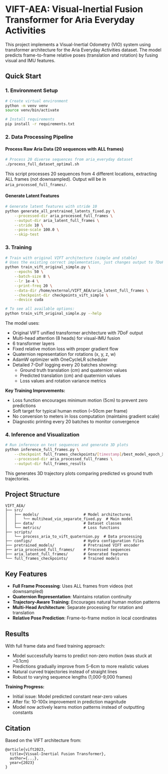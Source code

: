 # VIFT-AEA: Visual-Inertial Fusion Transformer for Aria Everyday Activities

This project implements a Visual-Inertial Odometry (VIO) system using transformer architecture for the Aria Everyday Activities dataset. The model predicts frame-to-frame relative poses (translation and rotation) by fusing visual and IMU features.

## Quick Start

### 1. Environment Setup
```bash
# Create virtual environment
python -m venv venv
source venv/bin/activate

# Install requirements
pip install -r requirements.txt
```

### 2. Data Processing Pipeline

#### Process Raw Aria Data (20 sequences with ALL frames)
```bash
# Process 20 diverse sequences from aria_everyday dataset
./process_full_dataset_optimal.sh
```

This script processes 20 sequences from 4 different locations, extracting ALL frames (not downsampled). Output will be in `aria_processed_full_frames/`.

#### Generate Latent Features
```bash
# Generate latent features with stride 10
python generate_all_pretrained_latents_fixed.py \
    --processed-dir aria_processed_full_frames \
    --output-dir aria_latent_full_frames \
    --stride 10 \
    --pose-scale 100.0 \
    --skip-test
```

### 3. Training

```bash
# Train with original VIFT architecture (simple and stable)
# Uses the existing correct implementation, just changes output to 7DoF quaternions
python train_vift_original_simple.py \
    --epochs 50 \
    --batch-size 8 \
    --lr 1e-4 \
    --print-freq 20 \
    --data-dir /home/external/VIFT_AEA/aria_latent_full_frames \
    --checkpoint-dir checkpoints_vift_simple \
    --device cuda

# To see all available options:
python train_vift_original_simple.py --help
```

The model uses:
- Original VIFT unified transformer architecture with 7DoF output
- Multi-head attention (8 heads) for visual-IMU fusion
- 6 transformer layers
- Fixed relative motion loss with proper gradient flow
- Quaternion representation for rotations (x, y, z, w)
- AdamW optimizer with OneCycleLR scheduler
- Detailed 7-DoF logging every 20 batches showing:
  - Ground truth translation (cm) and quaternion values
  - Predicted translation (cm) and quaternion values
  - Loss values and rotation variance metrics

**Key Training Improvements:**
- Loss function encourages minimum motion (5cm) to prevent zero predictions
- Soft target for typical human motion (~50cm per frame)
- No conversion to meters in loss computation (maintains gradient scale)
- Diagnostic printing every 20 batches to monitor convergence

### 4. Inference and Visualization

```bash
# Run inference on test sequences and generate 3D plots
python inference_full_frames.py \
    --checkpoint full_frames_checkpoints/[timestamp]/best_model_epoch_X.pt \
    --processed-dir aria_processed_full_frames \
    --output-dir full_frames_results
```

This generates 3D trajectory plots comparing predicted vs ground truth trajectories.

## Project Structure

```
VIFT_AEA/
├── src/
│   ├── models/                    # Model architectures
│   │   └── multihead_vio_separate_fixed.py  # Main model
│   ├── data/                      # Dataset classes
│   └── metrics/                   # Loss functions
├── scripts/
│   └── process_aria_to_vift_quaternion.py  # Data processing
├── configs/                       # Hydra configuration files
├── pretrained_models/             # Pretrained VIFT encoder
├── aria_processed_full_frames/    # Processed sequences
├── aria_latent_full_frames/       # Generated features
└── full_frames_checkpoints/       # Trained models
```

## Key Features

- **Full Frame Processing**: Uses ALL frames from videos (not downsampled)
- **Quaternion Representation**: Maintains rotation continuity
- **Trajectory-Aware Training**: Encourages natural human motion patterns
- **Multi-Head Architecture**: Separate processing for rotation and translation
- **Relative Pose Prediction**: Frame-to-frame motion in local coordinates

## Results

With full frame data and fixed training approach:
- Model successfully learns to predict non-zero motion (was stuck at ~0.1cm)
- Predictions gradually improve from 5-6cm to more realistic values
- Natural curved trajectories instead of straight lines
- Robust to varying sequence lengths (1,000-9,000 frames)

**Training Progress:**
- Initial issue: Model predicted constant near-zero values
- After fix: 10-100x improvement in prediction magnitude
- Model now actively learns motion patterns instead of outputting constants

## Citation

Based on the VIFT architecture from:
```
@article{vift2023,
  title={Visual-Inertial Fusion Transformer},
  author={...},
  year={2023}
}
```
